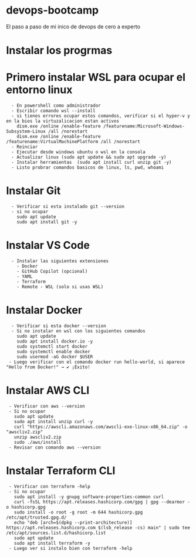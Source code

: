 # devops-bootcamp
El paso a paso de mi inico de devops de cero a experto

 # Instalar los progrmas
   # Primero instalar WSL para ocupar el entorno linux
      - En powershell como administrador
      - Escribir comando wsl --install 
      - si tienes errores ocupar estos comandos, verificar si el hyper-v y en la bios la virtuzalicacion estan activos   
        dism.exe /online /enable-feature /featurename:Microsoft-Windows-Subsystem-Linux /all /norestart
        dism.exe /online /enable-feature /featurename:VirtualMachinePlatform /all /norestart
      - Reinciar
      - Ejecutar desde windows ubuntu o wsl en la consola
      - Actualizar linux (sudo apt update && sudo apt upgrade -y)
      - Instalar herramientas  (sudo apt install curl unzip git -y) 
      - Listo probrar comandos basicos de linux, ls, pwd, whoami
   # Instalar Git
      - Verificar si esta instalado git --version
      - si no ocupar 
        sudo apt update
        sudo apt install git -y
   # Instalar VS Code
      - Instalar las siguientes extensiones
        - Docker
        - GitHub Copilot (opcional)
        - YAML
        - Terraform
        - Remote - WSL (solo si usas WSL)
   # Instalar Docker
      - Verificar si esta docker --version
      - Si no instalar en wsl con los siguientes comandos
        sudo apt update
        sudo apt install docker.io -y
        sudo systemctl start docker
        sudo systemctl enable docker
        sudo usermod -aG docker $USER
     - Luego verificar con el comando docker run hello-world, si aparece "Hello from Docker!" → ✔️ ¡Éxito!
  # Instalar AWS CLI
     - Verificar con aws --version
     - Si no ocupar
       sudo apt update
       sudo apt install unzip curl -y
       curl "https://awscli.amazonaws.com/awscli-exe-linux-x86_64.zip" -o "awscliv2.zip"
       unzip awscliv2.zip
       sudo ./aws/install
     - Revisar con comando aws --version 
  # Instalar Terraform CLI
     - Verificar con terraform -help
     - Si no ocupar
       sudo apt install -y gnupg software-properties-common curl
       curl -fsSL https://apt.releases.hashicorp.com/gpg | gpg --dearmor -o hashicorp.gpg
       sudo install -o root -g root -m 644 hashicorp.gpg /etc/apt/trusted.gpg.d/
       echo "deb [arch=$(dpkg --print-architecture)] https://apt.releases.hashicorp.com $(lsb_release -cs) main" | sudo tee /etc/apt/sources.list.d/hashicorp.list
       sudo apt update
       sudo apt install terraform -y
     - Luego ver si instalo bien con terraform -help





        
    
      
